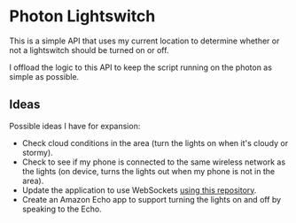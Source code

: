 # Photon Lightswitch

This is a simple API that uses my current location to determine whether or not
a lightswitch should be turned on or off.

I offload the logic to this API to keep the script running on the photon as simple
as possible.

## Ideas

Possible ideas I have for expansion:

- Check cloud conditions in the area (turn the lights on when it's cloudy or
	stormy).
- Check to see if my phone is connected to the same wireless network as the lights
	(on device, turns the lights out when my phone is not in the area).
- Update the application to use WebSockets [using this repository](https://github.com/hpssjellis/Particle-Spark-Core-Photon-Websocket-Hack).
- Create an Amazon Echo app to support turning the lights on and off by speaking to the Echo.
